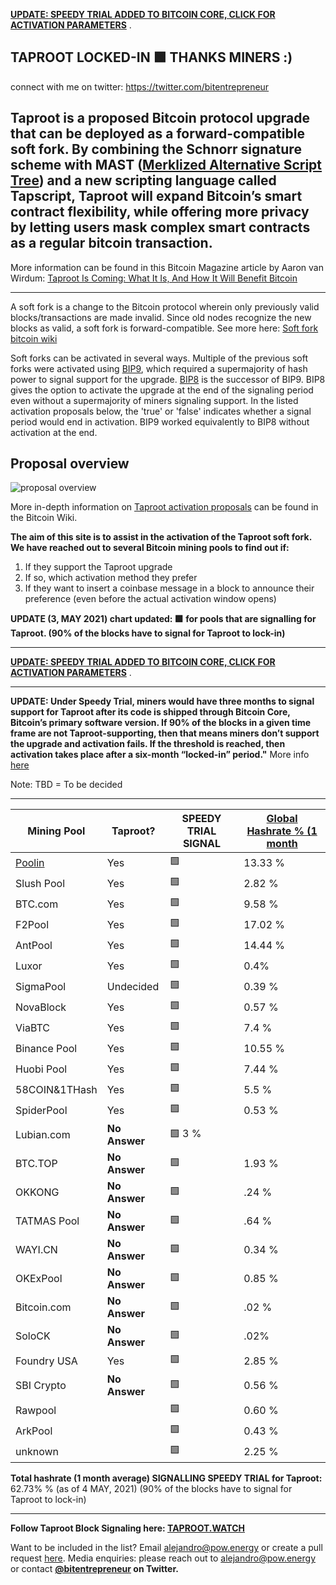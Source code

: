 <span style="color:blue"> **[UPDATE: SPEEDY TRIAL ADDED TO BITCOIN CORE, CLICK FOR ACTIVATION PARAMETERS](https://github.com/bitcoin/bitcoin/pull/21686)** </span>.


## TAPROOT LOCKED-IN 🟩 THANKS MINERS :)

connect with me on twitter: https://twitter.com/bitentrepreneur

## Taproot is a proposed Bitcoin protocol upgrade that can be deployed as a forward-compatible soft fork. By combining the Schnorr signature scheme with MAST ([Merklized Alternative Script Tree](https://bitcoin.stackexchange.com/questions/99539/what-are-merklized-alternative-script-trees)) and a new scripting language called Tapscript, Taproot will expand Bitcoin’s smart contract flexibility, while offering more privacy by letting users mask complex smart contracts as a regular bitcoin transaction.
More information can be found in this Bitcoin Magazine article by Aaron van Wirdum: [Taproot Is Coming: What It Is, And How It Will Benefit Bitcoin](https://bitcoinmagazine.com/articles/taproot-coming-what-it-and-how-it-will-benefit-bitcoin)

------

A soft fork is a change to the Bitcoin protocol wherein only previously valid blocks/transactions are made invalid. Since old nodes recognize the new blocks as valid, a soft fork is forward-compatible. See more here: [Soft fork bitcoin wiki](https://en.bitcoin.it/wiki/Softfork) 

Soft forks can be activated in several ways. Multiple of the previous soft forks were activated using [BIP9](https://en.bitcoin.it/wiki/BIP_0009), which required a supermajority of hash power to signal support for the upgrade. [BIP8](https://en.bitcoin.it/wiki/BIP_0008) is the successor of BIP9. BIP8 gives the option to activate the upgrade at the end of the signaling period even without a supermajority of miners signaling support. In the listed activation proposals below, the 'true' or 'false' indicates whether a signal period would end in activation. BIP9 worked equivalently to BIP8 without activation at the end.

## Proposal overview

![proposal overview](https://en.bitcoin.it/w/images/en/1/19/Activation-timeline.png)

More in-depth information on [Taproot activation proposals](https://en.bitcoin.it/wiki/Taproot_activation_proposals) can be found in the Bitcoin Wiki.

**The aim of this site is to assist in the activation of the Taproot soft fork. We have reached out to several Bitcoin mining pools to find out if:**

1. If they support the Taproot upgrade
1. If so, which activation method they prefer
1. If they want to insert a coinbase message in a block to announce their preference (even before the actual activation window opens)


**UPDATE (3, MAY 2021) chart updated: 🟩 for pools that are signalling for Taproot. (90% of the blocks have to signal for Taproot to lock-in)**

------

<span style="color:blue"> **[UPDATE: SPEEDY TRIAL ADDED TO BITCOIN CORE, CLICK FOR ACTIVATION PARAMETERS](https://github.com/bitcoin/bitcoin/pull/21686)** </span>.


------


**UPDATE: Under Speedy Trial, miners would have three months to signal support for Taproot after its code is shipped through Bitcoin Core, Bitcoin’s primary software version. If 90% of the blocks in a given time frame are not Taproot-supporting, then that means miners don’t support the upgrade and activation fails. If the threshold is reached, then activation takes place after a six-month “locked-in” period."** More info [here](https://www.coindesk.com/speedy-trial-taproot-activation-bitcoin-safety-net-uasf)

Note: TBD = To be decided

------

 Mining Pool |   Taproot?    | SPEEDY TRIAL SIGNAL | [Global Hashrate % (1 month](https://btc.com/stats/pool?pool_mode=month) |
------------ | ------------- | ------------- | ------------- |
[Poolin](https://poolin.com) | Yes | 🟩 | 13.33 %	|
Slush Pool | Yes | 🟩 | 2.82 %	|
BTC.com | Yes  | 🟩 |  9.58 %	
F2Pool | Yes | 🟩  | 17.02 %	
AntPool | Yes | 🟩 | 14.44 %	
Luxor | Yes | 🟩 |   0.4% 
SigmaPool | Undecided | 🟩 |  0.39 %
NovaBlock  | Yes |🟩 |   0.57 % 
ViaBTC   | Yes | 🟩 |  7.4 %
Binance Pool | Yes | 🟩 |  10.55 %	
Huobi Pool | Yes | 🟩 |  7.44 %
58COIN&1THash	| Yes | 🟩 |  5.5 %	
SpiderPool	| Yes |🟩 |  0.53 %	
Lubian.com | **No Answer** |🟩   3 %
BTC.TOP | **No Answer** | 🟩 |   1.93 %	
OKKONG | **No Answer** |🟩  |   .24 %
TATMAS Pool | **No Answer** |🟩 |  .64 %
WAYI.CN | **No Answer** |🟩 |   0.34 %	
OKExPool | **No Answer** |🟩 |   0.85 %	
Bitcoin.com | **No Answer** |🟩 |   .02 %
SoloCK | **No Answer** |🟩  |   .02%
Foundry USA | Yes | 🟩 |  2.85 %	
SBI Crypto | **No Answer** | 🟩 |   0.56 %	
Rawpool | | 🟩|  0.60 %	
ArkPool | |🟩 |  0.43 %	
unknown | | 🟩|  2.25 %	


**Total hashrate (1 month average) SIGNALLING SPEEDY TRIAL for Taproot:** 62.73%  % (as of 4 MAY, 2021)
(90% of the blocks have to signal for Taproot to lock-in)

------

**Follow Taproot Block Signaling here: [TAPROOT.WATCH](https://taproot.watch/)**

Want to be included in the list? Email <alejandro@pow.energy> or create a pull request [here](https://github.com/taprootactivation). 
Media enquiries: please reach out to <alejandro@pow.energy> or contact **[@bitentrepreneur](https://twitter.com/bitentrepreneur) on Twitter.**

